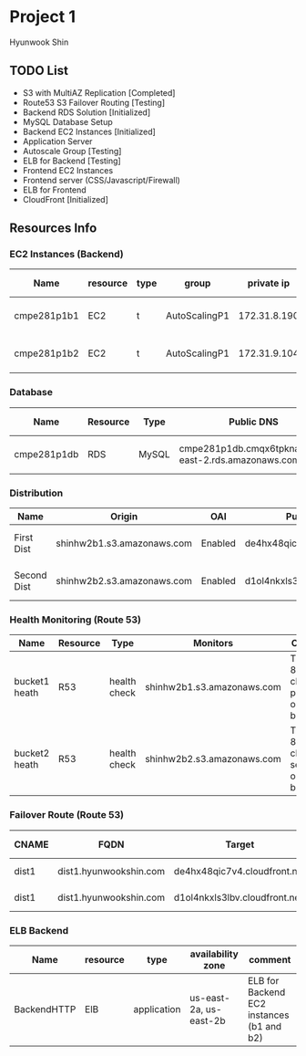 # Project 1 

Hyunwook Shin

## TODO List
- S3 with MultiAZ Replication [Completed]
- Route53 S3 Failover Routing [Testing]
- Backend RDS Solution [Initialized]
- MySQL Database Setup
- Backend EC2 Instances [Initialized]
- Application Server
- Autoscale Group [Testing]
- ELB for Backend [Testing]
- Frontend EC2 Instances
- Frontend server (CSS/Javascript/Firewall)
- ELB for Frontend
- CloudFront [Initialized]

## Resources Info

### EC2 Instances (Backend)
Name | resource | type | group | private ip | public ip | availability zone | comment 
 -- | -- | -- | -- | -- | -- | -- | --
cmpe281p1b1 | EC2 | t | AutoScalingP1 | 172.31.8.190 | 13.58.128.114 |  us-east-2b | Compute Resource 1
cmpe281p1b2 | EC2 | t | AutoScalingP1 | 172.31.9.104 | 18.216.74.19 |  us-east-2a | Compute Resource 2

### Database 
Name | Resource | Type | Public DNS | Availability Zone | Comment 
-- | -- | -- | -- | -- | --
cmpe281p1db | RDS | MySQL | cmpe281p1db.cmqx6tpknayx.us-east-2.rds.amazonaws.com | us-east-2a | MySQL RDS Server

### Distribution

Name | Origin | OAI | Public DNS | Comment 
--   | --     | -- | -- | --
First Dist | shinhw2b1.s3.amazonaws.com | Enabled | de4hx48qic7v4.cloudfront.net | Distribution to First Bucket
Second Dist | shinhw2b2.s3.amazonaws.com | Enabled | d1ol4nkxls3lbv.cloudfront.net | Distribution to Second Bucket

### Health Monitoring (Route 53)
Name | Resource | Type | Monitors | Comment 
 -- | -- | -- |  -- | -- 
bucket1 heath | R53 | health check | shinhw2b1.s3.amazonaws.com | TCP Port 80 Health check on primary origin bucket
bucket2 heath | R53 | health check | shinhw2b2.s3.amazonaws.com | TCP Port 80 Health check on secondary origin bucket

### Failover Route (Route 53)
CNAME | FQDN | Target | Health Check
 --   |  --  |  --    | --
dist1 | dist1.hyunwookshin.com | de4hx48qic7v4.cloudfront.net | bucket1 health
dist1 | dist1.hyunwookshin.com | d1ol4nkxls3lbv.cloudfront.net | bucket2 health

### ELB Backend
Name | resource | type | availability zone | comment 
 -- | -- | -- | -- | -- 
BackendHTTP | ElB | application | us-east-2a, us-east-2b | ELB for Backend EC2 instances (b1 and b2)
